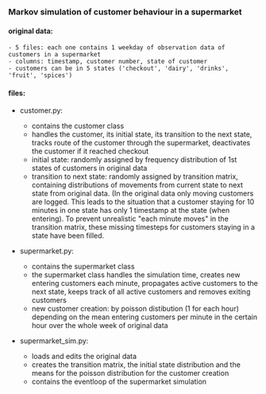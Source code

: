 ### Markov simulation of customer behaviour in a supermarket

#### original data: 
    - 5 files: each one contains 1 weekday of observation data of customers in a supermarket 
    - columns: timestamp, customer number, state of customer
    - customers can be in 5 states ('checkout', 'dairy', 'drinks', 'fruit', 'spices')

#### files:
- customer.py: 
    - contains the customer class
    - handles the customer, its initial state, its transition to the next state, 
    tracks route of the customer through the supermarket, deactivates the customer if it reached checkout
    - initial state: randomly assigned by frequency distribution of 1st states of customers in original data
    - transition to next state: randomly assigned by transition matrix, containing distributions of movements from 
    current state to next state from original data. (In the original data only moving customers are logged. This
    leads to the situation that a customer staying for 10 minutes in one state has only 1 timestamp at 
    the state (when entering). To prevent unrealistic "each minute moves" in the transition matrix, these missing timesteps
    for customers staying in a state have been filled.

- supermarket.py: 
    - contains the supermarket class
    - the supermarket class handles the simulation time, creates new entering customers each minute, 
    propagates active customers to the next state, keeps track of all active customers and removes exiting customers
    - new customer creation: by poisson distibution (1 for each hour) depending on the mean entering customers 
    per minute in the certain hour over the whole week of original data

- supermarket_sim.py: 
    - loads and edits the original data
    - creates the transition matrix, the initial state distribution and the means for the poisson distribution
    for the customer creation
    - contains the eventloop of the supermarket simulation

